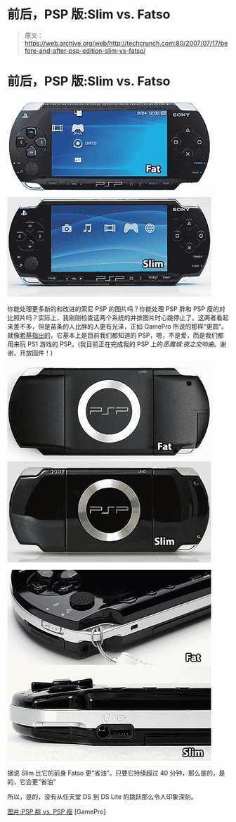 # 前后，PSP 版:Slim vs. Fatso 

> 原文：<https://web.archive.org/web/http://techcrunch.com:80/2007/07/17/before-and-after-psp-edition-slim-vs-fatso/>

# 前后，PSP 版:Slim vs. Fatso

[![psp2comp1.jpg](img/8e0f899b264ce838878b278085a01eda.png)](https://web.archive.org/web/20130628164954/http://tctechcrunch2011.files.wordpress.com/2007/07/psp2comp1.jpg "psp2comp1.jpg")

你能处理更多新的和改进的索尼 PSP 的图片吗？你能处理 PSP 胖和 PSP 瘦的对比照片吗？实际上，我刚刚检查这两个系统的并排图片时心跳停止了。这两者看起来差不多，但是苗条的人比胖的人更有光泽，正如 GamePro 所说的那样“更圆”。就像[希基指出的](https://web.archive.org/web/20130628164954/http://crunchgear.com/2007/07/11/psp-2-first-images-emerge/)，它基本上是目前我们都知道的 PSP，嗯，不是爱，而是我们都用来玩 PS1 游戏的 PSP。(我目前正在完成我的 PSP 上的*恶魔城:夜之交响曲*。谢谢，开放固件！)

[![psp2comp2.jpg](img/d5729d16fdbc876cc8c75c30f340c127.png)](https://web.archive.org/web/20130628164954/http://tctechcrunch2011.files.wordpress.com/2007/07/psp2comp2.jpg "psp2comp2.jpg")

[![psp2comp3.jpg](img/5e8bdcb5b1c1c005a569b32d787f73c2.png)](https://web.archive.org/web/20130628164954/http://tctechcrunch2011.files.wordpress.com/2007/07/psp2comp3.jpg "psp2comp3.jpg")

据说 Slim 比它的前身 Fatso 更“省油”。只要它持续超过 40 分钟，那么是的，是的，它会更“省油”

所以，是的，没有从任天堂 DS 到 DS Lite 的跳跃那么令人印象深刻。

[图片:PSP 胖 vs. PSP 瘦](https://web.archive.org/web/20130628164954/http://www.gamepro.com/news.cfm?article_id=122128) [GamePro]